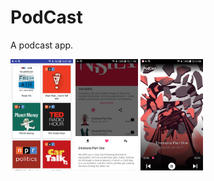 # PodCast
[image1]: device-2017-06-02-000725.png
[image2]: device-2017-06-02-001134.png
[image3]: device-2017-06-02-001347.png
A podcast app.
<p float="left">
  <img src="device-2017-06-02-000725.png" width="100" />
  <img src="device-2017-06-02-001134.png" width="100" /> 
  <img src="device-2017-06-02-001347.png" width="100" />
</p>

